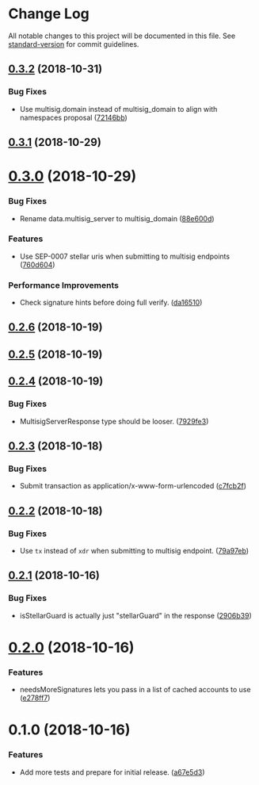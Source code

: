 # Change Log

All notable changes to this project will be documented in this file. See [standard-version](https://github.com/conventional-changelog/standard-version) for commit guidelines.

<a name="0.3.2"></a>
## [0.3.2](https://github.com/stellarguard/multisig-utils/compare/v0.3.1...v0.3.2) (2018-10-31)


### Bug Fixes

* Use multisig.domain instead of multisig_domain to align with namespaces proposal ([72146bb](https://github.com/stellarguard/multisig-utils/commit/72146bb))



<a name="0.3.1"></a>
## [0.3.1](https://github.com/stellarguard/multisig-utils/compare/v0.3.0...v0.3.1) (2018-10-29)



<a name="0.3.0"></a>
# [0.3.0](https://github.com/stellarguard/multisig-utils/compare/v0.2.6...v0.3.0) (2018-10-29)


### Bug Fixes

* Rename data.multisig_server to multisig_domain ([88e600d](https://github.com/stellarguard/multisig-utils/commit/88e600d))


### Features

* Use SEP-0007 stellar uris when submitting to multisig endpoints ([760d604](https://github.com/stellarguard/multisig-utils/commit/760d604))


### Performance Improvements

* Check signature hints before doing full verify. ([da16510](https://github.com/stellarguard/multisig-utils/commit/da16510))



<a name="0.2.6"></a>
## [0.2.6](https://github.com/stellarguard/multisig-utils/compare/v0.2.5...v0.2.6) (2018-10-19)



<a name="0.2.5"></a>
## [0.2.5](https://github.com/stellarguard/multisig-utils/compare/v0.2.4...v0.2.5) (2018-10-19)



<a name="0.2.4"></a>
## [0.2.4](https://github.com/stellarguard/multisig-utils/compare/v0.2.3...v0.2.4) (2018-10-19)


### Bug Fixes

* MultisigServerResponse type should be looser. ([7929fe3](https://github.com/stellarguard/multisig-utils/commit/7929fe3))



<a name="0.2.3"></a>
## [0.2.3](https://github.com/stellarguard/multisig-utils/compare/v0.2.2...v0.2.3) (2018-10-18)


### Bug Fixes

* Submit transaction as application/x-www-form-urlencoded ([c7fcb2f](https://github.com/stellarguard/multisig-utils/commit/c7fcb2f))



<a name="0.2.2"></a>
## [0.2.2](https://github.com/stellarguard/multisig-utils/compare/v0.2.1...v0.2.2) (2018-10-18)


### Bug Fixes

* Use `tx` instead of `xdr` when submitting to multisig endpoint. ([79a97eb](https://github.com/stellarguard/multisig-utils/commit/79a97eb))



<a name="0.2.1"></a>
## [0.2.1](https://github.com/stellarguard/multisig-utils/compare/v0.2.0...v0.2.1) (2018-10-16)


### Bug Fixes

* isStellarGuard is actually just "stellarGuard" in the response ([2906b39](https://github.com/stellarguard/multisig-utils/commit/2906b39))



<a name="0.2.0"></a>
# [0.2.0](https://github.com/stellarguard/multisig-utils/compare/v0.1.0...v0.2.0) (2018-10-16)


### Features

* needsMoreSignatures lets you pass in a list of cached accounts to use ([e278ff7](https://github.com/stellarguard/multisig-utils/commit/e278ff7))



<a name="0.1.0"></a>
# 0.1.0 (2018-10-16)


### Features

* Add more tests and prepare for initial release. ([a67e5d3](https://github.com/stellarguard/multisig-utils/commit/a67e5d3))
